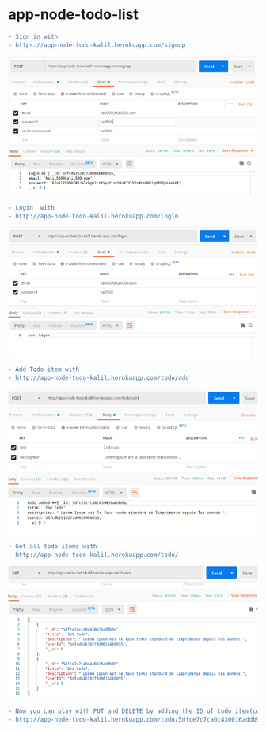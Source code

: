 # app-node-todo-list

```diff
- Sign in with
- https://app-node-todo-kalil.herokuapp.com/signup
```

![alt text](https://github.com/kadrawi-kalil/app-node-todo-list/blob/master/images/singin.png)

```diff
- Login  with
- http://app-node-todo-kalil.herokuapp.com/login
```


![alt text](https://github.com/kadrawi-kalil/app-node-todo-list/blob/master/images/login.png)

```diff
- Add Todo item with
- http://app-node-todo-kalil.herokuapp.com/todo/add
```


![alt text](https://github.com/kadrawi-kalil/app-node-todo-list/blob/master/images/addTodo.png)

```diff
- Get all todo items with 
- http://app-node-todo-kalil.herokuapp.com/todo/
```


![alt text](https://github.com/kadrawi-kalil/app-node-todo-list/blob/master/images/get%20all%20todo%20list.png)

```diff
- Now you can play with PUT and DELETE by adding the ID of todo item(copy one ID from Get all todo)
- http://app-node-todo-kalil.herokuapp.com/todo/5dfce7c7ca0c430016addb9b
```
